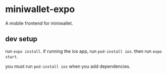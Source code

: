 # miniwallet-expo

A mobile frontend for miniwallet.

## dev setup

run `expo install`. if running the ios app, run `pod-install ios`. then run `expo start`.

you must run `pod-install ios` when you add dependencies.